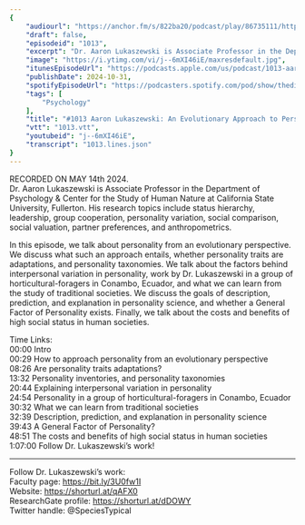 ```yaml
---
{
	"audiourl": "https://anchor.fm/s/822ba20/podcast/play/86735111/https%3A%2F%2Fd3ctxlq1ktw2nl.cloudfront.net%2Fstaging%2F2024-4-14%2F7da565a0-c643-6dad-470b-66fde2813300.m4a",
	"draft": false,
	"episodeid": "1013",
	"excerpt": "Dr. Aaron Lukaszewski is Associate Professor in the Department of Psychology & Center for the Study of Human Nature at California State University, Fullerton. His research topics include status hierarchy, leadership, group cooperation, personality variation, social comparison, social valuation, partner preferences, and anthropometrics.",
	"image": "https://i.ytimg.com/vi/j--6mXI46iE/maxresdefault.jpg",
	"itunesEpisodeUrl": "https://podcasts.apple.com/us/podcast/1013-aaron-lukaszewski-an-evolutionary-approach-to/id1451347236?i=1000675250425&uo=4",
	"publishDate": 2024-10-31,
	"spotifyEpisodeUrl": "https://podcasters.spotify.com/pod/show/thedissenter/episodes/1013-Aaron-Lukaszewski-An-Evolutionary-Approach-to-Personality-e2jleq7",
	"tags": [
		"Psychology"
	],
	"title": "#1013 Aaron Lukaszewski: An Evolutionary Approach to Personality",
	"vtt": "1013.vtt",
	"youtubeid": "j--6mXI46iE",
	"transcript": "1013.lines.json"
}
---
```

RECORDED ON MAY 14th 2024.  
Dr. Aaron Lukaszewski is Associate Professor in the Department of Psychology & Center for the Study of Human Nature at California State University, Fullerton. His research topics include status hierarchy, leadership, group cooperation, personality variation, social comparison, social valuation, partner preferences, and anthropometrics.

In this episode, we talk about personality from an evolutionary perspective. We discuss what such an approach entails, whether personality traits are adaptations, and personality taxonomies. We talk about the factors behind interpersonal variation in personality, work by Dr. Lukaszewski in a group of horticultural-foragers in Conambo, Ecuador, and what we can learn from the study of traditional societies. We discuss the goals of description, prediction, and explanation in personality science, and whether a General Factor of Personality exists. Finally, we talk about the costs and benefits of high social status in human societies.

Time Links:  
<time>00:00</time> Intro  
<time>00:29</time> How to approach personality from an evolutionary perspective  
<time>08:26</time> Are personality traits adaptations?  
<time>13:32</time> Personality inventories, and personality taxonomies  
<time>20:44</time> Explaining interpersonal variation in personality  
<time>24:54</time> Personality in a group of horticultural-foragers in Conambo, Ecuador  
<time>30:32</time> What we can learn from traditional societies  
<time>32:39</time> Description, prediction, and explanation in personality science  
<time>39:43</time> A General Factor of Personality?  
<time>48:51</time> The costs and benefits of high social status in human societies  
<time>1:07:00</time> Follow Dr. Lukaszewski’s work!

---

Follow Dr. Lukaszewski’s work:  
Faculty page: https://bit.ly/3U0fw1I  
Website: https://shorturl.at/qAFX0  
ResearchGate profile: https://shorturl.at/dDOWY  
Twitter handle: @SpeciesTypical
